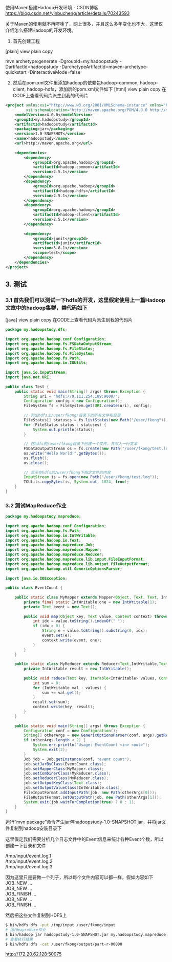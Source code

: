 使用Maven搭建Hadoop开发环境 - CSDN博客 https://blog.csdn.net/yinbucheng/article/details/70243593

关于Maven的使用就不再啰嗦了，网上很多，并且这么多年变化也不大，这里仅介绍怎么搭建Hadoop的开发环境。

1. 首先创建工程

[plain] view plain copy
 
mvn archetype:generate -DgroupId=my.hadoopstudy -DartifactId=hadoopstudy -DarchetypeArtifactId=maven-archetype-quickstart -DinteractiveMode=false  

2. 然后在pom.xml文件里添加hadoop的依赖包hadoop-common, hadoop-client, hadoop-hdfs，添加后的pom.xml文件如下
[html] view plain copy
 在CODE上查看代码片派生到我的代码片
```xml
<project xmlns:xsi="http://www.w3.org/2001/XMLSchema-instance" xmlns="http://maven.apache.org/POM/4.0.0"  
         xsi:schemaLocation="http://maven.apache.org/POM/4.0.0 http://maven.apache.org/maven-v4_0_0.xsd">  
    <modelVersion>4.0.0</modelVersion>  
    <groupId>my.hadoopstudy</groupId>  
    <artifactId>hadoopstudy</artifactId>  
    <packaging>jar</packaging>  
    <version>1.0-SNAPSHOT</version>  
    <name>hadoopstudy</name>  
    <url>http://maven.apache.org</url>  
   
    <dependencies>  
        <dependency>  
            <groupId>org.apache.hadoop</groupId>  
            <artifactId>hadoop-common</artifactId>  
            <version>2.5.1</version>  
        </dependency>  
        <dependency>  
            <groupId>org.apache.hadoop</groupId>  
            <artifactId>hadoop-hdfs</artifactId>  
            <version>2.5.1</version>  
        </dependency>  
        <dependency>  
            <groupId>org.apache.hadoop</groupId>  
            <artifactId>hadoop-client</artifactId>  
            <version>2.5.1</version>  
        </dependency>  
   
        <dependency>  
            <groupId>junit</groupId>  
            <artifactId>junit</artifactId>  
            <version>3.8.1</version>  
            <scope>test</scope>  
        </dependency>  
    </dependencies>  
</project>  
```

## 3. 测试
### 3.1 首先我们可以测试一下hdfs的开发，这里假定使用上一篇Hadoop文章中的hadoop集群，类代码如下
[java] view plain copy
 在CODE上查看代码片派生到我的代码片
```java
package my.hadoopstudy.dfs;  
   
import org.apache.hadoop.conf.Configuration;  
import org.apache.hadoop.fs.FSDataOutputStream;  
import org.apache.hadoop.fs.FileStatus;  
import org.apache.hadoop.fs.FileSystem;  
import org.apache.hadoop.fs.Path;  
import org.apache.hadoop.io.IOUtils;  
   
import java.io.InputStream;  
import java.net.URI;  
   
public class Test {  
    public static void main(String[] args) throws Exception {  
        String uri = "hdfs://9.111.254.189:9000/";  
        Configuration config = new Configuration();  
        FileSystem fs = FileSystem.get(URI.create(uri), config);  
   
        // 列出hdfs上/user/fkong/目录下的所有文件和目录  
        FileStatus[] statuses = fs.listStatus(new Path("/user/fkong"));  
        for (FileStatus status : statuses) {  
            System.out.println(status);  
        }  
   
        // 在hdfs的/user/fkong目录下创建一个文件，并写入一行文本  
        FSDataOutputStream os = fs.create(new Path("/user/fkong/test.log"));  
        os.write("Hello World!".getBytes());  
        os.flush();  
        os.close();  
   
        // 显示在hdfs的/user/fkong下指定文件的内容  
        InputStream is = fs.open(new Path("/user/fkong/test.log"));  
        IOUtils.copyBytes(is, System.out, 1024, true);  
    }  
}  

```

### 3.2 测试MapReduce作业
```java
package my.hadoopstudy.mapreduce;  
   
import org.apache.hadoop.conf.Configuration;  
import org.apache.hadoop.fs.Path;  
import org.apache.hadoop.io.IntWritable;  
import org.apache.hadoop.io.Text;  
import org.apache.hadoop.mapreduce.Job;  
import org.apache.hadoop.mapreduce.Mapper;  
import org.apache.hadoop.mapreduce.Reducer;  
import org.apache.hadoop.mapreduce.lib.input.FileInputFormat;  
import org.apache.hadoop.mapreduce.lib.output.FileOutputFormat;  
import org.apache.hadoop.util.GenericOptionsParser;  
   
import java.io.IOException;  
   
public class EventCount {  
   
    public static class MyMapper extends Mapper<Object, Text, Text, IntWritable>{  
        private final static IntWritable one = new IntWritable(1);  
        private Text event = new Text();  
   
        public void map(Object key, Text value, Context context) throws IOException, InterruptedException {  
            int idx = value.toString().indexOf(" ");  
            if (idx > 0) {  
                String e = value.toString().substring(0, idx);  
                event.set(e);  
                context.write(event, one);  
            }  
        }  
    }  
   
    public static class MyReducer extends Reducer<Text,IntWritable,Text,IntWritable> {  
        private IntWritable result = new IntWritable();  
   
        public void reduce(Text key, Iterable<IntWritable> values, Context context) throws IOException, InterruptedException {  
            int sum = 0;  
            for (IntWritable val : values) {  
                sum += val.get();  
            }  
            result.set(sum);  
            context.write(key, result);  
        }  
    }  
   
    public static void main(String[] args) throws Exception {  
        Configuration conf = new Configuration();  
        String[] otherArgs = new GenericOptionsParser(conf, args).getRemainingArgs();  
        if (otherArgs.length < 2) {  
            System.err.println("Usage: EventCount <in> <out>");  
            System.exit(2);  
        }  
        Job job = Job.getInstance(conf, "event count");  
        job.setJarByClass(EventCount.class);  
        job.setMapperClass(MyMapper.class);  
        job.setCombinerClass(MyReducer.class);  
        job.setReducerClass(MyReducer.class);  
        job.setOutputKeyClass(Text.class);  
        job.setOutputValueClass(IntWritable.class);  
        FileInputFormat.addInputPath(job, new Path(otherArgs[0]));  
        FileOutputFormat.setOutputPath(job, new Path(otherArgs[1]));  
        System.exit(job.waitForCompletion(true) ? 0 : 1);  
    }  
}  
```
运行“mvn package”命令产生jar包hadoopstudy-1.0-SNAPSHOT.jar，并将jar文件复制到hadoop安装目录下

这里假定我们需要分析几个日志文件中的Event信息来统计各种Event个数，所以创建一下目录和文件

/tmp/input/event.log.1  
/tmp/input/event.log.2  
/tmp/input/event.log.3  

因为这里只是要做一个列子，所以每个文件内容可以都一样，假如内容如下
JOB_NEW ...  
JOB_NEW ...  
JOB_FINISH ...  
JOB_NEW ...  
JOB_FINISH ...  

然后把这些文件复制到HDFS上
```sh
$ bin/hdfs dfs -put /tmp/input /user/fkong/input  
# 运行mapreduce作业
$ bin/hadoop jar hadoopstudy-1.0-SNAPSHOT.jar my.hadoopstudy.mapreduce.EventCount /user/fkong/input /user/fkong/output  
# 查看执行结果
$ bin/hdfs dfs -cat /user/fkong/output/part-r-00000  
```

http://172.20.62.128:50075